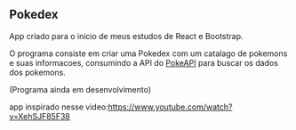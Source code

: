 

## Pokedex

App criado para o inicio de meus estudos de React e Bootstrap.

O programa consiste em criar uma Pokedex com um catalago de pokemons e suas informacoes, consumindo a API do [PokeAPI](https://pokeapi.co/) para buscar os dados dos pokemons.


(Programa ainda em desenvolvimento)


app inspirado nesse video:https://www.youtube.com/watch?v=XehSJF85F38
